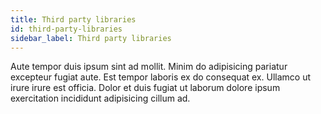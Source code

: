 ```yaml
---
title: Third party libraries
id: third-party-libraries
sidebar_label: Third party libraries
---
```


Aute tempor duis ipsum sint ad mollit. Minim do adipisicing pariatur excepteur fugiat aute. Est tempor laboris ex do consequat ex. Ullamco ut irure irure est officia. Dolor et duis fugiat ut laborum dolore ipsum exercitation incididunt adipisicing cillum ad.


